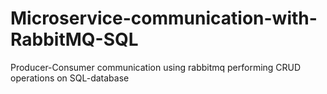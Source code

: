 # Microservice-communication-with-RabbitMQ-SQL
Producer-Consumer communication using rabbitmq performing CRUD operations on SQL-database
